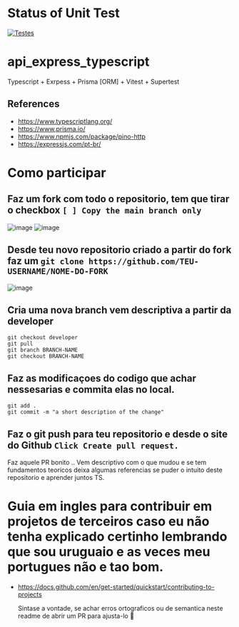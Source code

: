 # Status of Unit Test 
[![Testes](https://github.com/Luis-Vilar/api_express_typescript/actions/workflows/tests.yaml/badge.svg?branch=developer)](https://github.com/Luis-Vilar/api_express_typescript/actions/workflows/tests.yaml)
# api_express_typescript
Typescript  + Exrpess + Prisma [ORM] + Vitest + Supertest
## References
- https://www.typescriptlang.org/
- https://www.prisma.io/
- https://www.npmjs.com/package/pino-http
- https://expressjs.com/pt-br/

# Como participar  
## Faz um fork com todo o repositorio, tem que tirar o checkbox `[ ] Copy the main branch only`

  ![image](https://github.com/Luis-Vilar/api_express_typescript/assets/124309725/34104143-ccf5-4858-acf5-2ba54df1813e)
  ![image](https://github.com/Luis-Vilar/api_express_typescript/assets/124309725/db2db32b-f017-453e-ada6-db946578bdc3)
  
## Desde teu novo repositorio criado a partir do fork faz um `git clone https://github.com/TEU-USERNAME/NOME-DO-FORK `

  ![image](https://github.com/Luis-Vilar/api_express_typescript/assets/124309725/fd6aad3b-5230-4cfe-a84f-dccc0dada4bd)
## Cria uma nova branch vem descriptiva a partir da developer 
```shell
git checkout developer
git pull
git branch BRANCH-NAME
git checkout BRANCH-NAME
```
## Faz as modificaçoes do codigo que achar nessesarias e commita elas no local.
```shell
git add .
git commit -m "a short description of the change"
```
## Faz o git push para teu repositorio  e desde o site do Github `Click Create pull request.`
Faz aquele PR bonito .. Vem descriptivo com o que mudou e se tem fundamentos teoricos deixa algumas referencias se puder o intuito deste repositorio e aprender juntos TS.
# Guia em ingles para contribuir em projetos de terceiros caso eu não tenha explicado certinho lembrando que sou uruguaio e as veces meu portugues não e tao bom.
- https://docs.github.com/en/get-started/quickstart/contributing-to-projects

  Sintase a vontade,  se achar erros ortograficos ou de semantica neste readme de abrir um PR para ajusta-lo 🎉 
